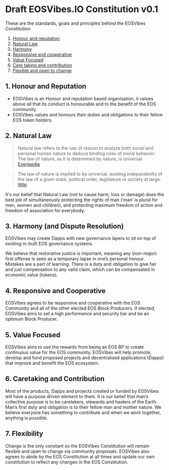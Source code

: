 # Draft EOSVibes.IO Constitution v0.1
These are the standards, goals and principles behind the EOSVibes Constitution
1. [Honour and reputation](##1-honour-and-reputation)
2. [Natural Law](#2-natural-law)
3. [Harmony](#3-harmony-and-dispute-resolution)
4. [Responsive and cooperative](#4-responsive-and-cooperative)
5. [Value Focused](#5-value-focused)
6. [Care taking and contribution](#6-caretaking-and-contribution)
7. [Flexible and open to change](#7-flexibility)

## 1. Honour and Reputation
* EOSVibes is an Honour and reputation based organisation, it values above all that its conduct is honourable and to the benefit of the EOS community.
* EOSVibes values and honours their duties and obligations to their fellow EOS token holders.

## 2. Natural Law

> Natural law refers to the use of reason to analyze both social and personal human nature to deduce binding rules of moral behavior. The law of nature, as it is determined by nature, is universal. 
[Everipedia](https://everipedia.org/wiki/Natural_law/)

>The law of nature is implied to be universal, existing independently of the law of a given state, political order, legislature or society at large.
[Wiki](https://en.wikipedia.org/wiki/Natural_law/)

It's our belief that Natural Law (not to cause harm, loss or damage) does the best job of simultaneously protecting the rights of man (‘man’ is plural for men, women and children), and protecting maximum freedom of action and freedom of association for everybody.
 
## 3. Harmony (and Dispute Resolution)

EOSVibes may create Dapps with new governance layers to sit on top of existing in-built EOS governance systems.

We believe that restorative justice is important, meaning any (non-major) first offense is seen as a temporary lapse in one’s personal honour. Mistakes are a part of learning. There is a duty and obligation to give fair and just compensation to any valid claim, which can be compensated in economic value (tokens).
 
## 4. Responsive and Cooperative
EOSVibes agrees to be responsive and cooperative with the EOS Community and all of the other elected EOS Block Producers. If elected, EOSVibes aims to set a high performance and security bar and be an optimum Block Producer.
  
## 5. Value Focused
EOSVibes aims to use the rewards from being an EOS BP to create continuous value for the EOS community. EOSVibes will help promote, develop and fund proposed projects and decentralised applications (Dapps) that improve and benefit the EOS ecosystem.

## 6. Caretaking and Contribution
Most of the products, Dapps and projects created or funded by EOSVibes will have a purpose driven element to them. It is our belief that man’s collective purpose is to be caretakers, stewards and healers of the Earth. Man’s first duty and obligation is to their fellow man and mother nature. We believe everyone has something to contribute and when we work together, anything is possible.
 
## 7. Flexibility
Change is the only constant so the EOSVibes Constitution will remain flexible and open to change via community proposals. EOSVibes also agrees to abide by the EOS Constitution at all times and update our own constitution to reflect any changes in the EOS Constitution.
